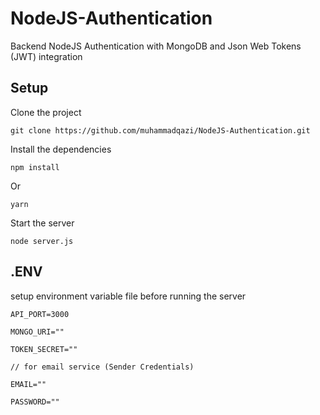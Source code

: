 # NodeJS-Authentication
Backend NodeJS Authentication with MongoDB and Json Web Tokens (JWT) integration


## Setup

Clone the project

```
git clone https://github.com/muhammadqazi/NodeJS-Authentication.git
```

Install the dependencies

```
npm install
```
Or
```
yarn
```

Start the server

```
node server.js
```

## .ENV 
setup environment variable file before running the server
```
API_PORT=3000

MONGO_URI=""

TOKEN_SECRET=""

// for email service (Sender Credentials)

EMAIL=""  

PASSWORD=""
```


